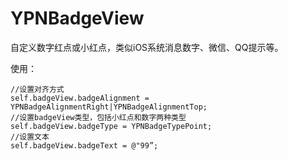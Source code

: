 # YPNBadgeView
自定义数字红点或小红点，类似iOS系统消息数字、微信、QQ提示等。


使用：

```
//设置对齐方式
self.badgeView.badgeAlignment = YPNBadgeAlignmentRight|YPNBadgeAlignmentTop;
//设置badgeView类型，包括小红点和数字两种类型
self.badgeView.badgeType = YPNBadgeTypePoint;
//设置文本
self.badgeView.badgeText = @"99”;
```